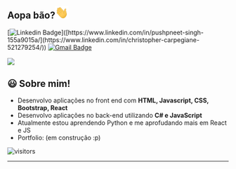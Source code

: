 <h2> Aopa bão?<img src="https://raw.githubusercontent.com/ABSphreak/ABSphreak/master/gifs/Hi.gif" width="30px"></h2>

[![Linkedin Badge](https://img.shields.io/badge/-Pushpneet_Singh-blue?style=flat-square&logo=Linkedin&logoColor=white&link=[https://www.linkedin.com/in/christopher-carpegiane-521279254/](https://www.linkedin.com/in/christopher-carpegiane-521279254/)](https://www.linkedin.com/in/christopher-carpegiane-521279254/))]([https://www.linkedin.com/in/pushpneet-singh-155a9015a/](https://www.linkedin.com/in/christopher-carpegiane-521279254/)) 
[![Gmail Badge](https://img.shields.io/badge/-christophercarpegiane.dev@gmail.com-c14438?style=flat-square&logo=Gmail&logoColor=white&link=mailto:christophercarpegiane.dev@gmail.com)](mailto:christophercarpegiane.dev@gmail.com)

<img align='center' src='https://user-images.githubusercontent.com/5713670/87202985-820dcb80-c2b6-11ea-9f56-7ec461c497c3.gif' width='200"'>

## 😃 Sobre mim!

- Desenvolvo aplicações no front end com **HTML, Javascript, CSS, Bootstrap, React**
- Desenvolvo aplicações no back-end utilizando **C# e JavaScript**
- Atualmente estou aprendendo Python e me aprofudando mais em React e JS
- Portfolio: (em construção :p)

![visitors](https://visitor-badge.glitch.me/badge?page_id=PushpneetSingh.PushpneetSingh)

------
